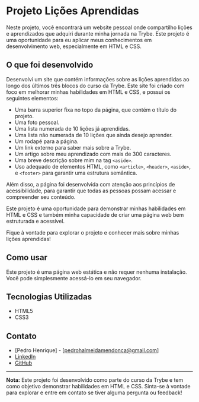 # Projeto Lições Aprendidas

Neste projeto, você encontrará um website pessoal onde compartilho lições e aprendizados que adquiri durante minha jornada na Trybe. Este projeto é uma oportunidade para eu aplicar meus conhecimentos em desenvolvimento web, especialmente em HTML e CSS.

## O que foi desenvolvido

Desenvolvi um site que contém informações sobre as lições aprendidas ao longo dos últimos três blocos do curso da Trybe. Este site foi criado com foco em melhorar minhas habilidades em HTML e CSS, e possui os seguintes elementos:

- Uma barra superior fixa no topo da página, que contém o título do projeto.
- Uma foto pessoal.
- Uma lista numerada de 10 lições já aprendidas.
- Uma lista não numerada de 10 lições que ainda desejo aprender.
- Um rodapé para a página.
- Um link externo para saber mais sobre a Trybe.
- Um artigo sobre meu aprendizado com mais de 300 caracteres.
- Uma breve descrição sobre mim na tag `<aside>`.
- Uso adequado de elementos HTML, como `<article>`, `<header>`, `<aside>`, e `<footer>` para garantir uma estrutura semântica.

Além disso, a página foi desenvolvida com atenção aos princípios de acessibilidade, para garantir que todas as pessoas possam acessar e compreender seu conteúdo.

Este projeto é uma oportunidade para demonstrar minhas habilidades em HTML e CSS e também minha capacidade de criar uma página web bem estruturada e acessível.

Fique à vontade para explorar o projeto e conhecer mais sobre minhas lições aprendidas!

## Como usar

Este projeto é uma página web estática e não requer nenhuma instalação. Você pode simplesmente acessá-lo em seu navegador.

## Tecnologias Utilizadas

- HTML5
- CSS3

## Contato

- [Pedro Henrique] - [pedrohalmeidamendonca@gmail.com]
- [LinkedIn](https://www.linkedin.com/in/pedrohxiv/)
- [GitHub](https://github.com/pedrohxiv)

---

**Nota:** Este projeto foi desenvolvido como parte do curso da Trybe e tem como objetivo demonstrar habilidades em HTML e CSS. Sinta-se à vontade para explorar e entre em contato se tiver alguma pergunta ou feedback!
